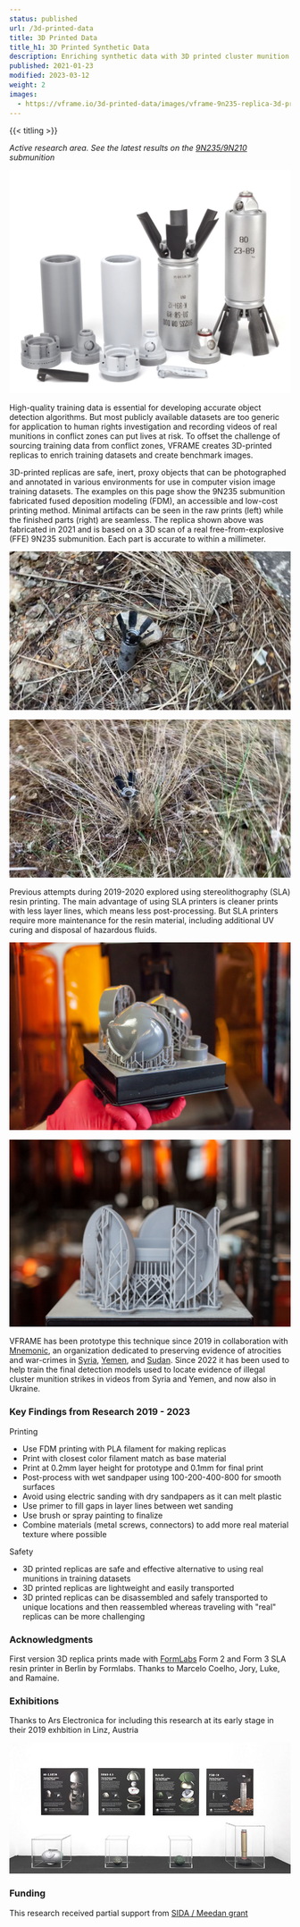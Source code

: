 ```yaml
---
status: published
url: /3d-printed-data
title: 3D Printed Data
title_h1: 3D Printed Synthetic Data
description: Enriching synthetic data with 3D printed cluster munition replicas for use in image training datasets
published: 2021-01-23
modified: 2023-03-12
weight: 2
images:
  - https://vframe.io/3d-printed-data/images/vframe-9n235-replica-3d-printed.jpg
---
```


{{< titling >}}

*Active research area. See the latest results on the [9N235/9N210](/9n235/) submunition*

![3D printed assembly of the 9N235/9N210 submunition used for created physical synthetic data](images/vframe-9n235-replica-3d-printed.jpg#watermark)


High-quality training data is essential for developing accurate object detection algorithms. But most publicly available datasets are too generic for application to human rights investigation and recording videos of real munitions in conflict zones can put lives at risk. To offset the challenge of sourcing training data from conflict zones, VFRAME creates 3D-printed replicas to enrich training datasets and create benchmark images.

3D-printed replicas are safe, inert, proxy objects that can be photographed and annotated in various environments for use in computer vision image training datasets. The examples on this page show the 9N235 submunition fabricated fused deposition modeling (FDM), an accessible and low-cost printing method. Minimal artifacts can be seen in the raw prints (left) while the finished parts (right) are seamless. The replica shown above was fabricated in 2021 and is based on a 3D scan of a real free-from-explosive (FFE) 9N235 submunition. Each part is accurate to within a millimeter.

![The 9N235 replica photographed with wet dirt in afternoon sunlight. This image is used for training and/or benchmarking the 9N235](images/9n235_vf_02_000068.jpg#watermark)

![9N235 replica photographed with tall grass occlusions and overcast lighting. This image is used for training and/or benchmarking the 9N235](images/9n235_vf_03_000034.jpg#watermark)

Previous attempts during 2019-2020 explored using stereolithography (SLA) resin printing. The main advantage of using SLA printers is cleaner prints with less layer lines, which means less post-processing. But SLA printers require more maintenance for the resin material, including additional UV curing and disposal of hazardous fluids. 

![Previous attempt using SLA printing to create BLU-63 cluster munition replica](images/vf-sla-prints-01.jpg#watermark)

![Previous attempt using SLA printing to create AO-2.5RT cluster munition replica](images/vf-sla-prints-03.jpg#watermark)


VFRAME has been prototype this technique since 2019 in collaboration with [Mnemonic](https://mnemonic.org), an organization dedicated to preserving evidence of atrocities and war-crimes in [Syria](https://syrianarchive.org), [Yemen](https://yemeniarchive.org), and [Sudan](https://sudanesearchive.org). Since 2022 it has been used to help train the final detection models used to locate evidence of illegal cluster munition strikes in videos from Syria and Yemen, and now also in Ukraine.


### Key Findings from Research 2019 - 2023

Printing
- Use FDM printing with PLA filament for making replicas
- Print with closest color filament match as base material
- Print at 0.2mm layer height for prototype and 0.1mm for final print
- Post-process with wet sandpaper using 100-200-400-800 for smooth surfaces
- Avoid using electric sanding with dry sandpapers as it can melt plastic
- Use primer to fill gaps in layer lines between wet sanding
- Use brush or spray painting to finalize
- Combine materials (metal screws, connectors) to add more real material texture where possible

Safety
- 3D printed replicas are safe and effective alternative to using real munitions in training datasets
- 3D printed replicas are lightweight and easily transported
- 3D printed replicas can be disassembled and safely transported to unique locations and then reassembled whereas traveling with "real" replicas can be more challenging

### Acknowledgments

First version 3D replica prints made with [FormLabs](https://formblas.com) Form 2 and Form 3 SLA resin printer in Berlin by Formlabs. Thanks to Marcelo Coelho, Jory, Luke, and Ramaine.

### Exhibitions

Thanks to Ars Electronica for including this research at its early stage in their 2019 exhbition in Linz, Austria

![Cluster munition replica prints at Ars Electronica in 2019](images/ars-electronica-vframe-2019.jpg#watermark)

### Funding

This research received partial support from [SIDA / Meedan grant](/funding/#meedan)
